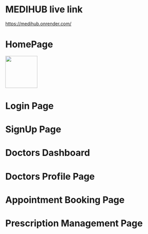 # MEDIHUB live link
https://medihub.onrender.com/

# HomePage
<img src="https://link" style=" width:100px ; height:100px " />

# Login Page

# SignUp Page

# Doctors Dashboard

# Doctors Profile Page

# Appointment Booking Page

# Prescription Management Page

